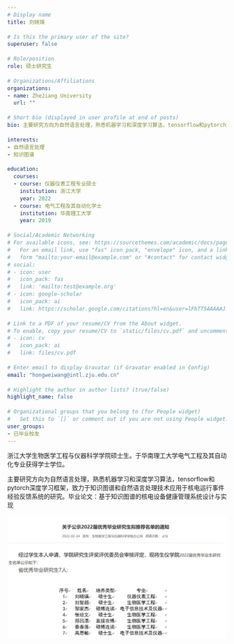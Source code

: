 ```yaml
---
# Display name
title: 刘晓瑛

# Is this the primary user of the site?
superuser: false

# Role/position
role: 硕士研究生

# Organizations/Affiliations
organizations:
- name: ZheJiang University
  url: ""

# Short bio (displayed in user profile at end of posts)
bio: 主要研究方向为自然语言处理，熟悉机器学习和深度学习算法，tensorflow和pytorch深度学习框架，致力于知识图谱和自然语言处理技术应用于核电运行事件经验反馈系统的研究。毕业论文：基于知识图谱的核电设备健康管理系统设计与实现

interests:
- 自然语言处理
- 知识图谱

education:
  courses:
  - course: 仪器仪表工程专业硕士
    institution: 浙江大学
    year: 2022
  - course: 电气工程及其自动化学士
    institution: 华南理工大学
    year: 2019

# Social/Academic Networking
# For available icons, see: https://sourcethemes.com/academic/docs/page-builder/#icons
#   For an email link, use "fas" icon pack, "envelope" icon, and a link in the
#   form "mailto:your-email@example.com" or "#contact" for contact widget.
# social:
# - icon: user
#   icon_pack: fas
#   link: 'mailto:test@example.org'
# - icon: google-scholar
#   icon_pack: ai
#   link: https://scholar.google.com/citations?hl=en&user=lFbTT5AAAAAJ

# Link to a PDF of your resume/CV from the About widget.
# To enable, copy your resume/CV to `static/files/cv.pdf` and uncomment the lines below.
# - icon: cv
#   icon_pack: ai
#   link: files/cv.pdf

# Enter email to display Gravatar (if Gravatar enabled in Config)
email: "hongweiwang@intl.zju.edu.cn"

# Highlight the author in author lists? (true/false)
highlight_name: false

# Organizational groups that you belong to (for People widget)
#   Set this to `[]` or comment out if you are not using People widget.
user_groups:
- 已毕业校友
---
```

浙江大学生物医学工程与仪器科学学院硕士生。于华南理工大学电气工程及其自动化专业获得学士学位。

主要研究方向为自然语言处理，熟悉机器学习和深度学习算法，tensorflow和pytorch深度学习框架，致力于知识图谱和自然语言处理技术应用于核电运行事件经验反馈系统的研究。毕业论文：基于知识图谱的核电设备健康管理系统设计与实现

![graduate_lxy](graduate_lxy.jpg)